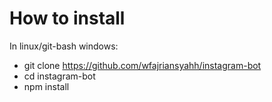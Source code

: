 # How to install
In linux/git-bash windows:<br/>

* git clone https://github.com/wfajriansyahh/instagram-bot
* cd instagram-bot
* npm install